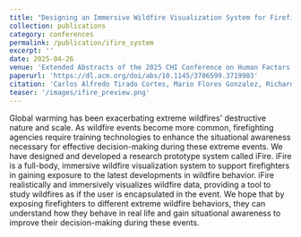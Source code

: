 ```yaml
---
title: "Designing an Immersive Wildfire Visualization System for Firefighters"
collection: publications
category: conferences
permalink: /publication/ifire_system
excerpt: ''
date: 2025-04-26
venue: 'Extended Abstracts of the 2025 CHI Conference on Human Factors in Computing Systems'
paperurl: 'https://dl.acm.org/doi/abs/10.1145/3706599.3719903'
citation: 'Carlos Alfredo Tirado Cortes, Mario Flores Gonzalez, Richard J. Hurley, and Dennis Del Favero. 2025. Designing an Immersive Wildfire Visualization System for Firefighters. In Proceedings of the Extended Abstracts of the CHI Conference on Human Factors in Computing Systems (CHI EA '25). Association for Computing Machinery, New York, NY, USA, Article 183, 1–10. https://doi.org/10.1145/3706599.3719903'
teaser: '/images/ifire_preview.png'
---
```


Global warming has been exacerbating extreme wildfires' destructive nature and scale. As wildfire events become more common, firefighting agencies require training technologies to enhance the situational awareness necessary for effective decision-making during these extreme events. We have designed and developed a research prototype system called iFire. iFire is a full-body, immersive wildfire visualization system to support firefighters in gaining exposure to the latest developments in wildfire behavior. iFire realistically and immersively visualizes wildfire data, providing a tool to study wildfires as if the user is encapsulated in the event. We hope that by exposing firefighters to different extreme wildfire behaviors, they can understand how they behave in real life and gain situational awareness to improve their decision-making during these events.
